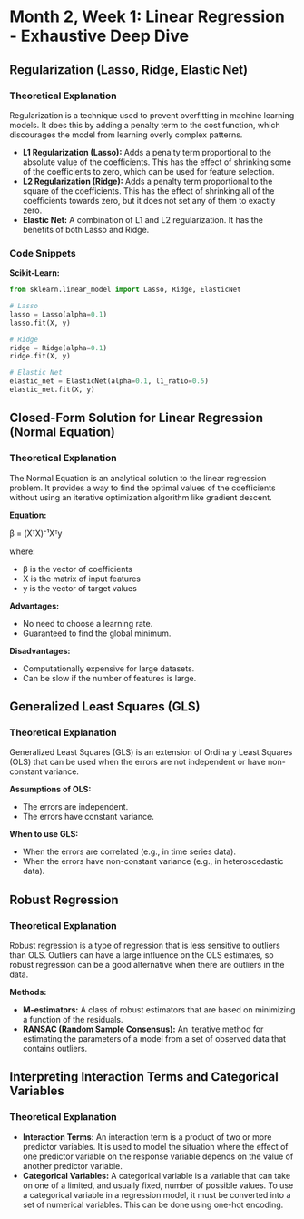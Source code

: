 
# Month 2, Week 1: Linear Regression - Exhaustive Deep Dive

## Regularization (Lasso, Ridge, Elastic Net)

### Theoretical Explanation

Regularization is a technique used to prevent overfitting in machine learning models. It does this by adding a penalty term to the cost function, which discourages the model from learning overly complex patterns.

*   **L1 Regularization (Lasso):** Adds a penalty term proportional to the absolute value of the coefficients. This has the effect of shrinking some of the coefficients to zero, which can be used for feature selection.
*   **L2 Regularization (Ridge):** Adds a penalty term proportional to the square of the coefficients. This has the effect of shrinking all of the coefficients towards zero, but it does not set any of them to exactly zero.
*   **Elastic Net:** A combination of L1 and L2 regularization. It has the benefits of both Lasso and Ridge.

### Code Snippets

**Scikit-Learn:**

```python
from sklearn.linear_model import Lasso, Ridge, ElasticNet

# Lasso
lasso = Lasso(alpha=0.1)
lasso.fit(X, y)

# Ridge
ridge = Ridge(alpha=0.1)
ridge.fit(X, y)

# Elastic Net
elastic_net = ElasticNet(alpha=0.1, l1_ratio=0.5)
elastic_net.fit(X, y)
```

## Closed-Form Solution for Linear Regression (Normal Equation)

### Theoretical Explanation

The Normal Equation is an analytical solution to the linear regression problem. It provides a way to find the optimal values of the coefficients without using an iterative optimization algorithm like gradient descent.

**Equation:**

β = (XᵀX)⁻¹Xᵀy

where:
*   β is the vector of coefficients
*   X is the matrix of input features
*   y is the vector of target values

**Advantages:**
*   No need to choose a learning rate.
*   Guaranteed to find the global minimum.

**Disadvantages:**
*   Computationally expensive for large datasets.
*   Can be slow if the number of features is large.

## Generalized Least Squares (GLS)

### Theoretical Explanation

Generalized Least Squares (GLS) is an extension of Ordinary Least Squares (OLS) that can be used when the errors are not independent or have non-constant variance.

**Assumptions of OLS:**
*   The errors are independent.
*   The errors have constant variance.

**When to use GLS:**
*   When the errors are correlated (e.g., in time series data).
*   When the errors have non-constant variance (e.g., in heteroscedastic data).

## Robust Regression

### Theoretical Explanation

Robust regression is a type of regression that is less sensitive to outliers than OLS. Outliers can have a large influence on the OLS estimates, so robust regression can be a good alternative when there are outliers in the data.

**Methods:**
*   **M-estimators:** A class of robust estimators that are based on minimizing a function of the residuals.
*   **RANSAC (Random Sample Consensus):** An iterative method for estimating the parameters of a model from a set of observed data that contains outliers.

## Interpreting Interaction Terms and Categorical Variables

### Theoretical Explanation

*   **Interaction Terms:** An interaction term is a product of two or more predictor variables. It is used to model the situation where the effect of one predictor variable on the response variable depends on the value of another predictor variable.
*   **Categorical Variables:** A categorical variable is a variable that can take on one of a limited, and usually fixed, number of possible values. To use a categorical variable in a regression model, it must be converted into a set of numerical variables. This can be done using one-hot encoding.
